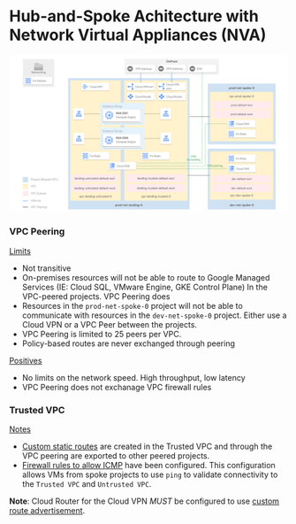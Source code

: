 # Hub-and-Spoke Achitecture with Network Virtual Appliances (NVA)

![](https://github.com/GoogleCloudPlatform/cloud-foundation-fabric/raw/master/fast/stages/2-networking-c-nva/diagram.svg)


### VPC Peering

<u>[Limits](https://cloud.google.com/vpc/docs/vpc-peering#specifications)</u>
* Not transitive
* On-premises resources will not be able to route to Google Managed Services (IE: Cloud SQL, VMware Engine, GKE Control Plane) In the VPC-peered projects. VPC Peering does
* Resources in the `prod-net-spoke-0` project will not be able to communicate with resources in the `dev-net-spoke-0` project. Either use a Cloud VPN or a VPC Peer between the projects.
* VPC Peering is limited to 25 peers per VPC.
* Policy-based routes are never exchanged through peering

<u>Positives</u>
* No limits on the network speed. High throughput, low latency
* VPC Peering does not exchanage VPC firewall rules


### Trusted VPC
<u>Notes</u>
* [Custom static routes](./nva.tf#L179) are created in the Trusted VPC and through the VPC peering are exported to other peered projects. 
* [Firewall rules to allow ICMP](vpc.tf#L35) have been configured. This configuration allows VMs from spoke projects to use `ping` to validate connectivity to the `Trusted VPC` and `Untrusted VPC`.


**Note**: Cloud Router for the Cloud VPN <i>MUST</i> be configured to use [custom route advertisement](https://cloud.google.com/network-connectivity/docs/router/concepts/overview#route-advertisement-custom).